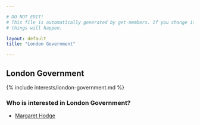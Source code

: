 ```yaml
---

# DO NOT EDIT!
# This file is automatically generated by get-members. If you change it, bad
# things will happen.

layout: default
title: "London Government"

---
```


## London Government

{% include interests/london-government.md %}

### Who is interested in London Government?


* [Margaret Hodge](/members/margaret-hodge.html)
